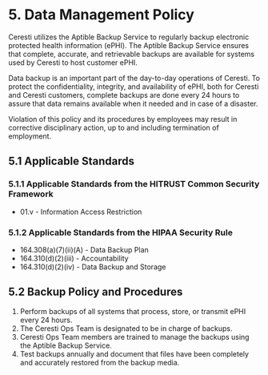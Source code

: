# 5. Data Management Policy

Ceresti utilizes the Aptible Backup Service to regularly backup electronic protected health information (ePHI).  The Aptible Backup Service ensures that complete, accurate, and retrievable backups are available for systems used by Ceresti to host customer ePHI.

Data backup is an important part of the day-to-day operations of Ceresti. To protect the confidentiality, integrity, and availability of ePHI, both for Ceresti and Ceresti customers, complete backups are done every 24 hours to assure that data remains available when it needed and in case of a disaster.

Violation of this policy and its procedures by employees may result in corrective disciplinary action, up to and including termination of employment.

## 5.1 Applicable Standards

### 5.1.1 Applicable Standards from the HITRUST Common Security Framework

* 01.v - Information Access Restriction

### 5.1.2 Applicable Standards from the HIPAA Security Rule

* 164.308(a)(7)(ii)(A) - Data Backup Plan
* 164.310(d)(2)(iii) - Accountability
* 164.310(d)(2)(iv) - Data Backup and Storage

## 5.2 Backup Policy and Procedures

1. Perform backups of all systems that process, store, or transmit ePHI every 24 hours.
2. The Ceresti Ops Team is designated to be in charge of backups.
3. Ceresti Ops Team members are trained to manage the backups using the Aptible Backup Service.
4. Test backups annually and document that files have been completely and accurately restored from the backup media.
